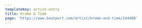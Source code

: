 ```yaml
---
templateKey: artist-entry
title: Krome & Time
page: 'https://www.beatport.com/artist/krome-and-time/244488'
---
```


